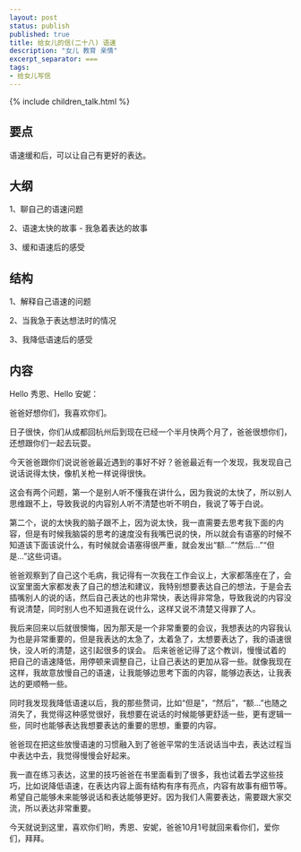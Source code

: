 ```yaml
---
layout: post
status: publish
published: true
title: 给女儿的信(二十八) 语速
description: "女儿 教育 亲情"
excerpt_separator: ===
tags:
- 给女儿写信
---
```



{% include children_talk.html %}

## 要点

语速缓和后，可以让自己有更好的表达。

## 大纲

1、聊自己的语速问题

2、语速太快的故事 - 我急着表达的故事

3、缓和语速后的感受

## 结构

1、解释自己语速的问题

2、当我急于表达想法时的情况

3、我降低语速后的感受

## 内容

Hello 秀恩、Hello 安妮：

爸爸好想你们，我喜欢你们。

日子很快，你们从成都回杭州后到现在已经一个半月快两个月了，爸爸很想你们，还想跟你们一起去玩耍。

今天爸爸跟你们说说爸爸最近遇到的事好不好？爸爸最近有一个发现，我发现自己说话说得太快，像机关枪一样说得很快。

这会有两个问题，第一个是别人听不懂我在讲什么，因为我说的太快了，所以别人思维跟不上，导致我说的内容别人听不清楚也听不明白，我说了等于白说。

第二个，说的太快我的脑子跟不上，因为说太快，我一直需要去思考我下面的内容，但是有时候我脑袋的思考的速度没有我嘴巴说的快，所以就会有语塞的时候不知道该下面该说什么，有时候就会语塞得很严重，就会发出“额...”“然后...”“但是...”这些词语。

爸爸观察到了自己这个毛病，我记得有一次我在工作会议上，大家都落座在了，会议室里面大家都发表了自己的想法和建议，我特别想要表达自己的想法，于是会去插嘴别人的说的话，然后自己表达的也非常快，表达得非常急，导致我说的内容没有说清楚，同时别人也不知道我在说什么，这样又说不清楚又得罪了人。

我后来回来以后就很懊悔，因为那天是一个非常重要的会议，我想表达的内容我认为也是非常重要的，但是我表达的太急了，太着急了，太想要表达了，我的语速很快，没人听的清楚，这引起很多的误会。
后来爸爸记得了这个教训，慢慢试着的把自己的语速降低，用停顿来调整自己，让自己表达的更加从容一些。就像我现在这样，我故意放慢自己的语速，让我能够边思考下面的内容，能够边表达，让我表达的更顺畅一些。

同时我发现我降低语速以后，我的那些赘词，比如“但是”，“然后”，“额...”也随之消失了，我觉得这种感觉很好，我想要在说话的时候能够更舒适一些，更有逻辑一些，同时也能够表达我想要表达的重要的思想，重要的内容。

爸爸现在把这些放慢语速的习惯融入到了爸爸平常的生活说话当中去，表达过程当中表达中去，我觉得慢慢会好起来。

我一直在练习表达，这里的技巧爸爸在书里面看到了很多，我也试着去学这些技巧，比如说降低语速，在表达内容上面有结构有序有亮点，内容有故事有细节等。希望自己能够未来能够说话和表达能够更好。因为我们人需要表达，需要跟大家交流，所以表达非常重要。

今天就说到这里，喜欢你们哟，秀恩、安妮，爸爸10月1号就回来看你们，爱你们，拜拜。

